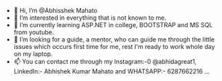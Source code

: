 - 👋 Hi, I’m @Abhisshek Mahato
- 👀 I’m interested in everything that is not known to me.
- 🌱 I’m currently learning ASP.NET in college, BOOTSTRAP and MS SQL from youtube.
- 💞️ I’m looking for a guide, a mentor, who can guide me through the little issues which occurs first time for me, rest I'm ready to work whole day on my laptop.
- 📫 You can contact me through my Instagram:-0 @abhidagreat1, LinkedIn:- Abhishek Kumar Mahato and WHATSAPP:- 6287662216 ...

<!---
AbhiDaGreat/AbhiDaGreat is a ✨ special ✨ repository because its `README.md` (this file) appears on your GitHub profile.
You can click the Preview link to take a look at your changes.
--->
